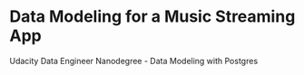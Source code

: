 # Data Modeling for a Music Streaming App
 Udacity Data Engineer Nanodegree - Data Modeling with Postgres
